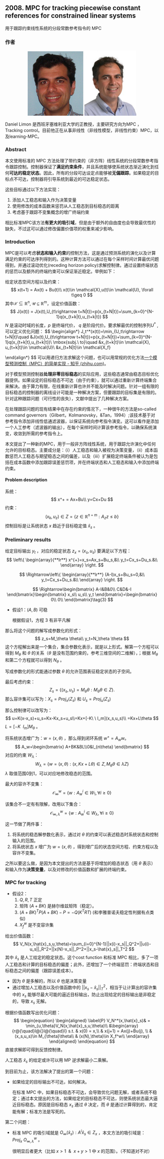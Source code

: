 ## 2008. MPC for tracking piecewise constant references for constrained linear systems

用于跟踪约束线性系统的分段常数参考指令的 MPC



### 作者

<center class="half">    <img src=".\img\DLimon2.png" alt="DLimon2" style="zoom:60%;"/>    <img src=".\img\DLimon.jpg" style="zoom:83%;"/> </center>

Daniel Limon 是西班牙塞维利亚大学的正教授，主要研究方向为MPC ，Tracking control。目前他正在从事非线性（非线性模型，非线性约束）MPC，以及learning-MPC。



### Abstract

本文使用标准的 MPC 方法处理了带约束的（非方阵）线性系统的分段常数参考指令跟踪控制。控制器保证了**满足约束条件**，并且系统能够使系统状态渐近演化到任何**可达的稳定状态**。因此，所有的分段可达设定点能够被**无偏跟踪**。如果稳定的目标点不可达，控制器将引导系统到最近的可达稳定状态。

这些目标通过以下方法实现：

1. 添加人工稳态和输入作为决策变量
2. 使用修改的成本函数来惩罚从人工稳态到目标稳态的距离
3. 考虑基于跟踪不变集概念的增广终端约束

相比标准MPC该方法**有更大的吸引域**，但是由于额外的自由度也会导致最优性的缺失，不过这可以通过修改偏置价值项的权重来减少影响。



### Introduction

MPC是可以考虑**状态和输入约束**的控制方法，这是通过预测系统的演化以及计算满足约束的可达序列得到的。这种计算方法可以通过在每个采样时间计算最优问题得到，并通过滚动优化(receding horizon policy)求解控制律。通过设置终端状态的惩罚以及额外的终端约束可以保证渐近稳定。举例如下：

给定状态空间方程以及约束：
$$
x(t+1) = Ax(t) + Bu(t)\\
x(t)\in \mathcal{X},u(t)\in \mathcal{U}, \forall t\geq 0
$$
其中$\mathcal{X}\subseteq \mathbb{R}^n,\mathcal{U}\subseteq\mathbb{R}^m$，设定价值函数：
$$
J(x(t)) = J(x(t),U_{t\rightarrow t+N|t})=p(x_{t+N|t})+\sum_{k=0}^{N-1}q(x_{t+k|t},u_{t+k|t})
$$
$N$ 是滚动时域的长度，$p$ 是终端代价， $q$ 是阶段代价。要求解最优的控制序列$U^*$ ,可以定义优化问题：
$$
\begin{align*}
J_t^*(x(t))=\min_{U_t\rightarrow t+N|t}\quad &J(x(t),U_{t\rightarrow t+N|t})=p(x_{t+N|t})+\sum_{k=0}^{N-1}q(x_{t+k|t},u_{t+k|t})\\
\mbox{subj.\ to}\quad &x_{t+k|t}\in \mathcal{X}, u_{t+k|t}\in \mathcal{U}\\
&x_{t+N|t}\in \mathcal{X_f}

\end{align*}
$$
可以用递归方法求解这个问题，也可以用常规的优化方法[一个模型预测控制（MPC）的简单实现 - 知乎 (zhihu.com)](https://zhuanlan.zhihu.com/p/141871796)。

对于模型预测控制器**处理非零目标稳态**的实际应用，这些稳态通常由稳态目标优化器提供。如果设定的目标稳态不可达（由于约束），就可以通过重新计算终端集合来解决。由于算力有限，在线重新计算也许并不能及时解决问题。针对一组有限的目标稳态的控制器的离线设计可能是一种解决方案，但要跟踪的目标集是有限的。针对这种跟踪问题（可行性的丧失），文献中提出了几种解决方案。

在处理跟踪问题的现有结果中在存在约束的情况下，一种很牛的方法是so-called command governors（Gilbert，Kolmanovsky，&Tan，1994）;该技术基于对参考指令添加非线性低通滤波器，以保证系统向参考指令演变。这可以看作是添加一个人工参考（滤波器的输出），在每个采样时间计算该参考指令，以确保系统演变，收敛到所需的参考指令上。

本文提出了一种新的MPC，用于一般非方阵线性系统，用于跟踪允许演化中任何允许的目标稳态。主要成分是：（i）人工稳态和输入被视为决策变量，（ii）成本函数惩罚人工稳态与期望稳态之间的偏差，以及（iii）扩展稳定终端条件被认为是包括在成本函数中添加跟踪误差惩罚项，并在终端状态和人工稳态和输入中添加终端约束。

#### Problem description

系统：
$$
x^+ = Ax+Bu\\
y=Cx+Du
$$
约束：
$$
(x_k,u_z)\in Z=\{z\in \mathbb{R}^{n+m}:A_zz\leq b\}
$$
控制目标是让系统状态 $x$ 趋近于目标稳定值 $\hat{x}_s$ 。

### Preliminary results

给定目标输出 $y_t$ ，对应的稳定状态 $z_x=(x_s, u_s)$ 要满足以下方程：
$$
\left\{  
	\begin{array}{**lr**}  
	x^{+}=x_s=Ax_s+Bu_s,&\\ 
	y_t=Cx_s+Du_s.&\\  
	\end{array}  
\right.
$$

$$
\Rightarrow\left\{  
	\begin{array}{**lr**}  
	(A-I)x_s+Bu_s=0,&\\ 
	y_t=Cx_s+Du_s.&\\  
	\end{array}  
\right.
$$

$$
\Rightarrow\begin{bmatrix}
A-I&B&0\\
C&D&-I
\end{bmatrix}\begin{bmatrix}
x_s\\
u_s\\
y_t
\end{bmatrix}=\begin{bmatrix}
0\\
0\\
\end{bmatrix}\tag{3}
$$

- 假设1：$(A,B)$ 可稳

  根据假设1，方程 3 有非平凡解

那么将这个问题的解写成参数化的形式：
$$
z_s=M_\theta \theta\\
y_t=N_\theta \theta
$$
这个方程解出来是一个集合，集合参数化表示，就是以上形式。解第一个方程可以得到 $M_\theta$ 和 $\theta$ 的关系（$\theta$ 是没有范围约束的，参考三维空间的二维解），；根据 $M_\theta$ 和第二个方程就可以得到  $N_\theta$ 。

写成参数化的形式能通过参数 $\theta$ 的允许范围表征稳定状态的子空间。

最后考虑约束：
$$
Z_s=\{(x_s,u_s)=M_\theta \theta:M_\theta \theta\in Z  \}.
$$
那么容许集可以写为：$X_s=Proj_x(Z_s)$ 和 $U_s=Proj_u(Z_s)$

那么控制律可以改写为：
$$
u=K(x-x_s)+u_s=Kx-Kx_s+u_s\\=Kx+[-K\ \ I_m](x_s,u_s)\\
=Kx+L\theta
$$
$L=[-K\ \ I_m]M_\theta$ 。

将系统状态增广为：$w=(x,\theta)$ ，那么得到闭环系统 $w^+=A_ww$。
$$
A_w=\begin{bmatrix}
A+BK&BL\\0&I_{n\theta}
\end{bmatrix}
$$
 对应的约束 $W_\lambda$：
$$
W_\lambda=\{w=(x,\theta):(x,Kx+L\theta)\in Z,M_\theta \theta \in\lambda Z\}
$$
$\lambda$ 取值范围0到1，可以对应地修改稳态的范围。

最大的容许不变集：
$$
\mathcal{O}^{w}_{\infty}=\{w:A_w^i\in W_1,\forall i\geq 0\}
$$

该集合不一定有有限解，改用以下集合：
$$
\mathcal{O}^{w}_{\infty,\lambda}=\{w:A_w^i\in W_\lambda,\forall i\geq 0\}
$$

这一节做了两件事：

1. 将系统的稳态解参数化表示，通过对 $\theta$ 的约束可以表述稳态时系统状态和控制输入的范围。
2. 将系统状态 $x$ 增广为 $w=(x,\theta)$ ，得到增广后的状态空间方程、约束方程以及容许不变集。

之所以要这么做，是因为本文提出的方法是基于将增加的稳态状态（用 $\theta$ 表示）和输入作为**决策变量**，以及对修改的价值函数和扩展的终端约束。


### MPC for tracking

- 假设2：
  1. $Q,R,T$ 正定
  2. 矩阵 $(A+BK)$ 是赫尔维兹矩阵（稳定）。
  3. $(A+BK)^TP(A+BK)-P=-Q(K^TRT)$ (和李雅普诺夫稳定性判据有点类似) 
  4. $X_f^w$ 是不变容许集

给出价值函数：
$$
V_N(x,\hat{x}_s,u,\theta)=\sum_{i=0}^{N-1}||x(i)-x_s||_Q^2+||u(i)-u_s||_R^2+||x(N)-x_s||_P^2+||x_s-\hat{x}_s||_T^2
$$
其中 $\hat{x}_s$ 是人工给定的稳定状态。这个cost function 和标准 MPC 相比，多了一项人工稳态和计算的目标稳态的偏差；此外，还增加了一个终端惩罚：终端状态和目标稳态之间的偏差（跟踪误差成本）。

- 因为 $\theta$ 是多解的，所以 $\theta$ 也是决策变量
- 通过增加人工稳态以及价值函数中的 $||x_s-\hat{x}_s||_T^2$，相当于让计算出的容许集中的 $x_s$ 能够尽最大可能的逼近目标输出，防止出现给定的目标输出是非稳定的，导致 $x_s$ 无解。  

根据价值函数写出优化问题：
$$
\begin{equation}
\begin{aligned} \label{P}
V_N^*(x,\hat{x}_s)& = \min_{u,\theta}V_N(x,\hat{x}_s,u,\theta)\\
&\begin{array}{r@{\quad}l@{}l@{\quad}l}
s.t. & x(0) = x,\\
     & x(j+1) = Ax(j)+Bu(j), \\
     & (x_s,u_s)\in M_{\theta}\theta\\
     & (x(N),\theta)\in X_f^w\\
\end{array}
\end{aligned}
\end{equation}
$$
直接求解即可得到反馈控制律。

人工稳态 $\hat{x}_s$ 的给定或许可以用 MP 逆求解最小二乘解。

到目前为止，该方法解决了提出的第一个问题：

- 如果给定的目标输出不可达，如何解决。

  在标准 MPC 中，如果目标稳态不可达，会导致优化问题无解，或者系统不稳定；通过本文提出的方法，如果给定的目标稳态不可达，则使系统状态最大逼近目标稳态。原因是目标稳态 $x_s$ 通过 $\theta$ 决定，而 $\theta$ 是通过计算得到的，肯定能有解；标准方法是写死的。

第二个问题：

- 标准 MPC 的吸引域就是 $O_{\infty}(\hat{x}_s):A^i\hat{x}_s\in Z_x$ ，本文方法的吸引域是：$Proj_x \ O_{\infty,\lambda}^w$ 。

  很明显后者更大（比如 $x>1 \ \  \& \ \ x+y>1$ 中 $x$ 的范围）。（不知道对不对）

